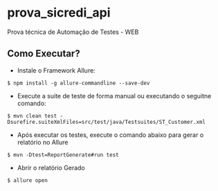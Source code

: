 # prova_sicredi_api
Prova técnica de Automação de Testes - WEB

## Como Executar?
- Instale o Framework Allure:

```
$ npm install -g allure-commandline --save-dev
```


- Execute a suite de teste de forma manual ou executando o seguitne comando:

```
$ mvn clean test -Dsurefire.suiteXmlFiles=src/test/java/Testsuites/ST_Customer.xml
```


- Após executar os testes, execute o comando abaixo para gerar o relatório no Allure

```
$ mvn -Dtest=ReportGenerate#run test
```

- Abrir o relatório Gerado

```
$ allure open
```